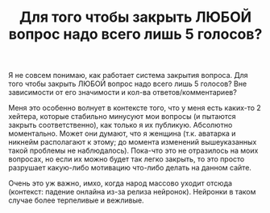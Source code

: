 ﻿---
title: "Для того чтобы закрыть ЛЮБОЙ вопрос надо всего лишь 5 голосов?"
se.owner.user_id: 470352
se.owner.display_name: "Yulia"
se.owner.link: "https://ru.meta.stackoverflow.com/users/470352/yulia"
se.link: "https://ru.meta.stackoverflow.com/questions/14577/%d0%94%d0%bb%d1%8f-%d1%82%d0%be%d0%b3%d0%be-%d1%87%d1%82%d0%be%d0%b1%d1%8b-%d0%b7%d0%b0%d0%ba%d1%80%d1%8b%d1%82%d1%8c-%d0%9b%d0%ae%d0%91%d0%9e%d0%99-%d0%b2%d0%be%d0%bf%d1%80%d0%be%d1%81-%d0%bd%d0%b0%d0%b4%d0%be-%d0%b2%d1%81%d0%b5%d0%b3%d0%be-%d0%bb%d0%b8%d1%88%d1%8c-5-%d0%b3%d0%be%d0%bb%d0%be%d1%81%d0%be%d0%b2"
se.question_id: 14577
se.post_type: question
---
<p>Я не совсем понимаю, как работает система закрытия вопроса. Для того чтобы закрыть ЛЮБОЙ вопрос надо всего лишь 5 голосов? Вне зависимости от его значимости и кол-ва ответов/комментариев?</p>
<p>Меня это особенно волнует в контексте того, что у меня есть каких-то 2 хейтера, которые стабильно минусуют мои вопросы (и пытаются закрыть соответственно), как только я их публикую. Абсолютно моментально. Может они думают, что я женщина (т.к. аватарка и никнейм располагают к этому; до момента изменений вышеуказанных такой проблемы не наблюдалось). Пока-что это не отразилось на моих вопросах, но если их можно будет так легко закрыть, то это просто разрушает какую-либо мотивацию что-либо делать на данном сайте.</p>
<p>Очень это уж важно, имхо, когда народ массово уходит отсюда (контекст: падение онлайна из-за релиза нейронок). Нейронки в таком случае более терпеливые и вежливые.</p>
